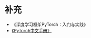 # 补充

- 《深度学习框架PyTorch：入门与实践》
- [《PyTorch中文手册》]([https://zhuanlan.zhihu.com/p/56932036](https://zhuanlan.zhihu.com/p/56932036))